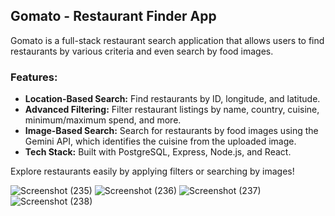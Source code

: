 ## Gomato - Restaurant Finder App

Gomato is a full-stack restaurant search application that allows users to find restaurants by various criteria and even search by food images.

### Features:
- **Location-Based Search:** Find restaurants by ID, longitude, and latitude.
- **Advanced Filtering:** Filter restaurant listings by name, country, cuisine, minimum/maximum spend, and more.
- **Image-Based Search:** Search for restaurants by food images using the Gemini API, which identifies the cuisine from the uploaded image.
- **Tech Stack:** Built with PostgreSQL, Express, Node.js, and React.

Explore restaurants easily by applying filters or searching by images!




![Screenshot (235)](https://github.com/user-attachments/assets/0dc3c42a-1b1f-4bf8-aee2-fc5923dff899)
![Screenshot (236)](https://github.com/user-attachments/assets/63d4c7e8-54be-427c-af2d-20d7e2292b98)
![Screenshot (237)](https://github.com/user-attachments/assets/ab9d6865-b7e5-4fe2-97b8-40c432c41102)
![Screenshot (238)](https://github.com/user-attachments/assets/0a000b90-004b-4379-bc92-324f53701582)
